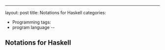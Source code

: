 ---
layout: post
title: Notations for Haskell
categories: 
- Programming 
tags:
- program language
--


## Notations for Haskell

###

###

